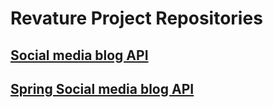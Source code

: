 # Revature Project Repositories
## [Social media blog API](https://github.com/ghabrille01/ghabrille01-pep-project)
## [Spring Social media blog API](https://github.com/ghabrille01/ghabrille01-pep-spring-project)
